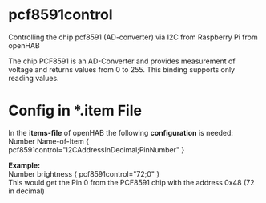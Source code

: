 # pcf8591control
Controlling the chip pcf8591 (AD-converter) via I2C from Raspberry Pi from openHAB

The chip PCF8591 is an AD-Converter and provides measurement of voltage and returns values from 0 to 255. 
This binding supports only reading values.

# Config in *.item File
In the <b>items-file</b> of openHAB the following <b>configuration</b> is needed:<br>
Number Name-of-Item { pcf8591control="I2CAddressInDecimal;PinNumber" }

<b>Example:</b><br>
Number brightness { pcf8591control="72;0" } <br>
This would get the Pin 0 from the PCF8591 chip with the address 0x48 (72 in decimal)

